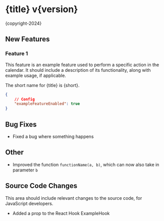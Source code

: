 <!-- THIS FILE SHOULD BE COPIED AND RENAMED TO E.G "1.0.0.md" FOR THE CURRENT VERSION -->
<!-- ENSURE THAT PLACEHOLDER CONTENT IS REMOVED BEFORE DISTRIBUTION -->
<!-- TEXT WRAPPED IN CURLY BRACKETS WILL AUTOMATICALLY BE PARSED, DO NOT REPLACE THESE -->
<!-- MARKDOWN COMMENTS WILL BE REMOVED UNLESS THEY ARE MULTILINE -->
# {title} v{version}
{copyright-2024}
<!-- REPLACE 2024 WITH THE CURRENT YEAR OF THE PATCH NOTE -->

## New Features
### Feature 1
This feature is an example feature used to perform a specific action in the calendar.
It should include a description of its functionality, along with example usage, if applicable.

The short name for {title} is {short}.

```json
{
    // Config
    "exampleFeatureEnabled": true
}
```

## Bug Fixes
- Fixed a bug where something happens

## Other
- Improved the function `functionName(a, b)`, which can now also take in parameter `b`

<!-- CONTENT WRAPPED IN SINGLE LINE COMMENTS [JSONLY START] AND [JSONLY END] WILL ONLY BE INCLUDED IN SOURCE CODE NOTES -->
<!-- ENSURE THAT THERE'S AN EQUAL AMOUNT OF START AND END TOKENS, OR THE DISTRIBUTE SCRIPT WILL ERROR -->
<!-- [JSONLY START] -->
## Source Code Changes
This area should include relevant changes to the source code, for JavaScript developers.

- Added a prop to the React Hook ExampleHook
<!-- [JSONLY END] -->
